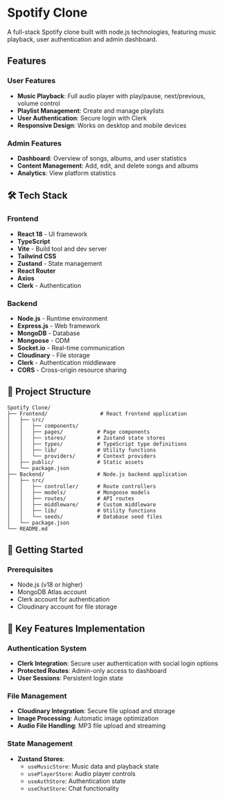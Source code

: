 # Spotify Clone

A full-stack Spotify clone built with node.js technologies, featuring music playback, user authentication and admin dashboard.

##  Features

### User Features
- **Music Playback**: Full audio player with play/pause, next/previous, volume control
- **Playlist Management**: Create and manage playlists
- **User Authentication**: Secure login with Clerk
- **Responsive Design**: Works on desktop and mobile devices


### Admin Features
- **Dashboard**: Overview of songs, albums, and user statistics
- **Content Management**: Add, edit, and delete songs and albums
- **Analytics**: View platform statistics

## 🛠️ Tech Stack

### Frontend
- **React 18** - UI framework
- **TypeScript** 
- **Vite** - Build tool and dev server
- **Tailwind CSS** 
- **Zustand** - State management
- **React Router**
- **Axios** 
- **Clerk** - Authentication

### Backend
- **Node.js** - Runtime environment
- **Express.js** - Web framework
- **MongoDB** - Database
- **Mongoose** - ODM
- **Socket.io** - Real-time communication
- **Cloudinary** - File storage
- **Clerk** - Authentication middleware
- **CORS** - Cross-origin resource sharing

## 📁 Project Structure

```
Spotify Clone/
├── Frontend/                 # React frontend application
│   ├── src/
│   │   ├── components/     
│   │   ├── pages/           # Page components
│   │   ├── stores/          # Zustand state stores
│   │   ├── types/           # TypeScript type definitions
│   │   ├── lib/             # Utility functions
│   │   └── providers/       # Context providers
│   ├── public/              # Static assets
│   └── package.json
├── Backend/                 # Node.js backend application
│   ├── src/
│   │   ├── controller/      # Route controllers
│   │   ├── models/          # Mongoose models
│   │   ├── routes/          # API routes
│   │   ├── middleware/      # Custom middleware
│   │   ├── lib/             # Utility functions
│   │   └── seeds/           # Database seed files
│   └── package.json
└── README.md
```

## 🚀 Getting Started

### Prerequisites
- Node.js (v18 or higher)
- MongoDB Atlas account
- Clerk account for authentication
- Cloudinary account for file storage

## 🎯 Key Features Implementation

### Authentication System
- **Clerk Integration**: Secure user authentication with social login options
- **Protected Routes**: Admin-only access to dashboard
- **User Sessions**: Persistent login state

### File Management
- **Cloudinary Integration**: Secure file upload and storage
- **Image Processing**: Automatic image optimization
- **Audio File Handling**: MP3 file upload and streaming

### State Management
- **Zustand Stores**: 
  - `useMusicStore`: Music data and playback state
  - `usePlayerStore`: Audio player controls
  - `useAuthStore`: Authentication state
  - `useChatStore`: Chat functionality

